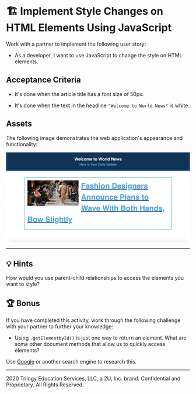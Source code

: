 # 🏗️ Implement Style Changes on HTML Elements Using JavaScript

Work with a partner to implement the following user story:

* As a developer, I want to use JavaScript to change the style on HTML elements.

## Acceptance Criteria

* It's done when the article title has a font size of 50px.

* It's done when the text in the headline `"Welcome to World News"` is white. 

## Assets 

The following image demonstrates the web application's appearance and functionality:

![Mockup](./images/01-screenshot.png)

---

## 💡 Hints

How would you use parent-child relationships to access the elements you want to style? 

## 🏆 Bonus

If you have completed this activity, work through the following challenge with your partner to further your knowledge:

* Using `.getElementbyId()` is just one way to return an element. What are some other document methods that allow us to quickly access elements?  

Use [Google](https://www.google.com) or another search engine to research this.

---
2020 Trilogy Education Services, LLC, a 2U, Inc. brand. Confidential and Proprietary. All Rights Reserved.
